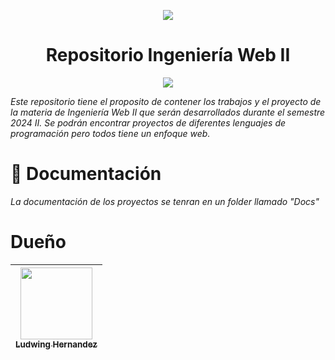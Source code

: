  <p align="center">
   <img src="https://github.com/user-attachments/assets/66197def-ef87-42da-92fe-1ae35b47f68e">
</p>
<h1 align = "center"> Repositorio Ingeniería Web II </h1>
  <p align="center">
   <img src="https://img.shields.io/badge/STATUS-EN%20DESAROLLO-green">
  </p>
<p> 
  <em>
    Este repositorio tiene el proposito de contener los trabajos y el proyecto de la materia de Ingeniería Web II que serán desarrollados durante el semestre 2024 II. Se podrán encontrar proyectos de diferentes lenguajes de programación pero todos tiene un enfoque web. 
  </em>
</p>

<h1> 📁 Documentación </h1>

<p>
  <em>
    La documentación de los proyectos se tenran en un folder llamado "Docs"
  </em>
</p>

<h1>
  Dueño
</h1>


| [<img src="https://avatars.githubusercontent.com/u/79872566?v=4" width=115><br><sub>Ludwing Hernandez</sub>](vhttps://github.com/Ludwinghc) | 
| :---: | 
